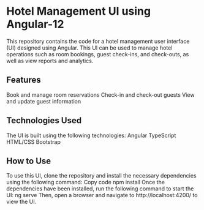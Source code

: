 # Hotel Management UI using Angular-12

This repository contains the code for a hotel management user interface (UI) designed using Angular. This UI can be used to manage hotel operations such as room bookings, guest check-ins, and check-outs, as well as view reports and analytics.

## Features
Book and manage room reservations
Check-in and check-out guests
View and update guest information

## Technologies Used
The UI is built using the following technologies:
Angular
TypeScript
HTML/CSS
Bootstrap

## How to Use
To use this UI, clone the repository and install the necessary dependencies using the following command:
Copy code
npm install
Once the dependencies have been installed, run the following command to start the UI:
ng serve
Then, open a browser and navigate to http://localhost:4200/ to view the UI.
